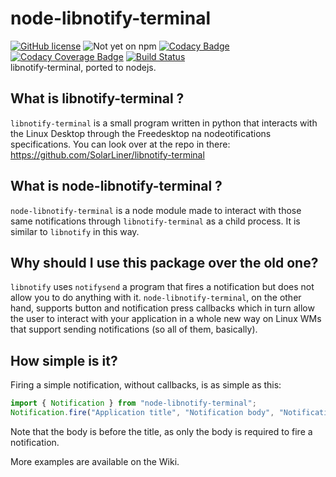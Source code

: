 # node-libnotify-terminal
[![GitHub license](https://img.shields.io/badge/license-MIT-blue.svg)](https://raw.githubusercontent.com/SolarLiner/node-libnotify-terminal/master/LICENSE)
![Not yet on npm](https://img.shields.io/badge/npm-Not%20yet-yellowgreen.svg)
[![Codacy Badge](https://api.codacy.com/project/badge/Grade/945c18de3e3b46ee9c84c0c623c9f2e9)](https://www.codacy.com/app/solarliner/node-libnotify-terminal?utm_source=github.com&amp;utm_medium=referral&amp;utm_content=SolarLiner/node-libnotify-terminal&amp;utm_campaign=Badge_Grade) 
[![Codacy Coverage Badge](https://api.codacy.com/project/badge/Coverage/945c18de3e3b46ee9c84c0c623c9f2e9)](https://www.codacy.com/app/solarliner/node-libnotify-terminal?utm_source=github.com&utm_medium=referral&utm_content=SolarLiner/node-libnotify-terminal&utm_campaign=Badge_Coverage)
[![Build Status](https://travis-ci.org/SolarLiner/node-libnotify-terminal.svg?branch=master)](https://travis-ci.org/SolarLiner/node-libnotify-terminal)  
libnotify-terminal, ported to nodejs.

## What is libnotify-terminal ?

`libnotify-terminal` is a small program written in python that interacts with the Linux Desktop through the Freedesktop na nodeotifications specifications. You can look over at the repo in there: https://github.com/SolarLiner/libnotify-terminal

## What is node-libnotify-terminal ?

`node-libnotify-terminal` is a node module made to interact with those same notifications through `libnotify-terminal` as a child process. It is similar to `libnotify` in this way.

## Why should I use this package over the old one?

`libnotify` uses `notifysend` a program that fires a notification but does not allow you to do anything with it. `node-libnotify-terminal`, on the other hand, supports button and notification press callbacks which in turn allow the user to interact with your application in a whole new way on Linux WMs that support sending notifications (so all of them, basically).

## How simple is it?

Firing a simple notification, without callbacks, is as simple as this:
```typescript
import { Notification } from "node-libnotify-terminal";
Notification.fire("Application title", "Notification body", "Notification title");
```

Note that the body is before the title, as only the body is required to fire a notification.

More examples are available on the Wiki.
